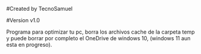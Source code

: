 #Created by TecnoSamuel

#Version v1.0

Programa para optimizar tu pc, borra los archivos cache de la carpeta temp y puede borrar por completo el OneDrive de windows 10, (windows 11 aun esta en progreso).
